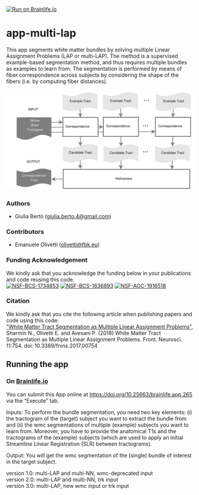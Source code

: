 [![Run on Brainlife.io](https://img.shields.io/badge/Brainlife-bl.app.265-blue.svg)](https://doi.org/10.25663/brainlife.app.209)

# app-multi-lap
This app segments white matter bundles by solving multiple Linear Assignment Problems (LAP or multi-LAP). The method is a supervised example-based segmentation method, and thus requires multiple bundles as examples to learn from. The segmentation is performed by means of fiber correspondence across subjects by considering the shape of the fibers (i.e. by computing fiber distances).

![](lap-original.png)

### Authors
- Giulia Bertò (giulia.berto.4@gmail.com)

### Contributors
- Emanuele Olivetti (olivetti@fbk.eu)

### Funding Acknowledgement
We kindly ask that you acknowledge the funding below in your publications and code reusing this code. \
[![NSF-BCS-1734853](https://img.shields.io/badge/NSF_BCS-1734853-blue.svg)](https://nsf.gov/awardsearch/showAward?AWD_ID=1734853)
[![NSF-BCS-1636893](https://img.shields.io/badge/NSF_BCS-1636893-blue.svg)](https://nsf.gov/awardsearch/showAward?AWD_ID=1636893)
[![NSF-AOC-1916518](https://img.shields.io/badge/NSF_AOC-1916518-blue.svg)](https://nsf.gov/awardsearch/showAward?AWD_ID=1916518)

### Citation
We kindly ask that you cite the following article when publishing papers and code using this code: \
["White Matter Tract Segmentation as Multiple Linear Assignment Problems"](https://doi.org/10.3389/fnins.2017.00754), Sharmin N., Olivetti E. and Avesani P. (2018) White Matter Tract Segmentation as Multiple Linear
Assignment Problems. Front. Neurosci. 11:754. doi: 10.3389/fnins.2017.00754

## Running the app
### On [Brainlife.io](http://brainlife.io/) 
You can submit this App online at https://doi.org/10.25663/brainlife.app.265 via the “Execute” tab.

Inputs:
To perform the bundle segmentation, you need two key elements: (i) the tractogram of the (target) subject you want to extract the bundle from and (ii) the wmc segmentations of multiple (example) subjects you want to learn from. Moreover, you have to provide the anatomical T1s and the tractograms of the (example) subjects (which are used to apply an initial Streamline Linear Registration (SLR) between tractograms).

Output:
You will get the wmc segmentation of the (single) bundle of interest in the target subject.

version 1.0: multi-LAP and multi-NN, wmc-deprecated input \
version 2.0: multi-LAP and multi-NN, trk input \
version 3.0: multi-LAP, new wmc input or trk input
